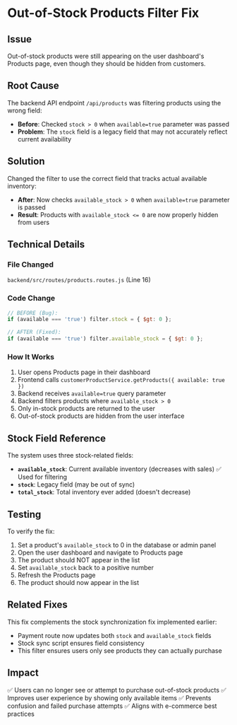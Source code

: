 # Out-of-Stock Products Filter Fix

## Issue
Out-of-stock products were still appearing on the user dashboard's Products page, even though they should be hidden from customers.

## Root Cause
The backend API endpoint `/api/products` was filtering products using the wrong field:
- **Before**: Checked `stock > 0` when `available=true` parameter was passed
- **Problem**: The `stock` field is a legacy field that may not accurately reflect current availability

## Solution
Changed the filter to use the correct field that tracks actual available inventory:
- **After**: Now checks `available_stock > 0` when `available=true` parameter is passed
- **Result**: Products with `available_stock <= 0` are now properly hidden from users

## Technical Details

### File Changed
`backend/src/routes/products.routes.js` (Line 16)

### Code Change
```javascript
// BEFORE (Bug):
if (available === 'true') filter.stock = { $gt: 0 };

// AFTER (Fixed):
if (available === 'true') filter.available_stock = { $gt: 0 };
```

### How It Works
1. User opens Products page in their dashboard
2. Frontend calls `customerProductService.getProducts({ available: true })`
3. Backend receives `available=true` query parameter
4. Backend filters products where `available_stock > 0`
5. Only in-stock products are returned to the user
6. Out-of-stock products are hidden from the user interface

## Stock Field Reference
The system uses three stock-related fields:
- **`available_stock`**: Current available inventory (decreases with sales) ✅ Used for filtering
- **`stock`**: Legacy field (may be out of sync)
- **`total_stock`**: Total inventory ever added (doesn't decrease)

## Testing
To verify the fix:
1. Set a product's `available_stock` to 0 in the database or admin panel
2. Open the user dashboard and navigate to Products page
3. The product should NOT appear in the list
4. Set `available_stock` back to a positive number
5. Refresh the Products page
6. The product should now appear in the list

## Related Fixes
This fix complements the stock synchronization fix implemented earlier:
- Payment route now updates both `stock` and `available_stock` fields
- Stock sync script ensures field consistency
- This filter ensures users only see products they can actually purchase

## Impact
✅ Users can no longer see or attempt to purchase out-of-stock products
✅ Improves user experience by showing only available items
✅ Prevents confusion and failed purchase attempts
✅ Aligns with e-commerce best practices